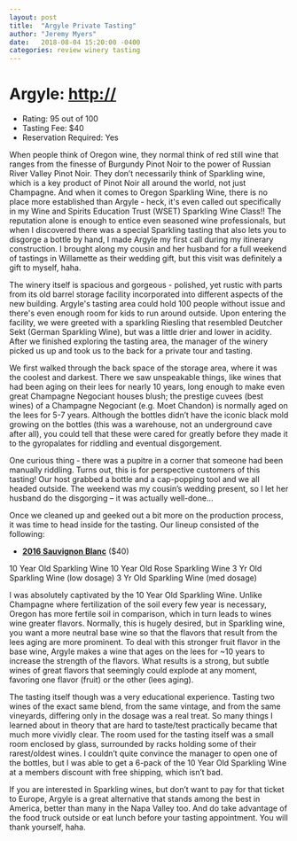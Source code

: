 ```yaml
---
layout: post
title:  "Argyle Private Tasting"
author: "Jeremy Myers"
date:   2018-08-04 15:20:00 -0400
categories: review winery tasting
---
```

# **Argyle**: <http://>
* Rating: 95 out of 100
* Tasting Fee: $40
* Reservation Required: Yes

When people think of Oregon wine, they normal think of red still wine that ranges from the finesse of Burgundy Pinot Noir to the power of Russian River Valley Pinot Noir.  They don’t necessarily think of Sparkling wine, which is a key product of Pinot Noir all around the world, not just Champagne.  And when it comes to Oregon Sparkling Wine, there is no place more established than Argyle - heck, it's even called out specifically in my Wine and Spirits Education Trust (WSET) Sparkling Wine Class!!  The reputation alone is enough to entice even seasoned wine professionals, but when I discovered there was a special Sparkling tasting that also lets you to disgorge a bottle by hand, I made Argyle my first call during my itinerary construction.  I brought along my cousin and her husband for a full weekend of tastings in Willamette as their wedding gift, but this visit was definitely a gift to myself, haha.
 
The winery itself is spacious and gorgeous - polished, yet rustic with parts from its old barrel storage facility incorporated into different aspects of the new building.  Argyle's tasting area could hold 100 people without issue and there's even enough room for kids to run around outside.  Upon entering the facility, we were greeted with a sparkling Riesling that resembled Deutcher Sekt (German Sparkling Wine), but was a little drier and lower in acidity.  After we finished exploring the tasting area, the manager of the winery picked us up and took us to the back for a private tour and tasting.
 
We first walked through the back space of the storage area, where it was the coolest and darkest.  There we saw unspeakable things, like wines that had been aging on their lees for nearly 10 years, long enough to make even great Champagne Negociant houses blush; the prestige cuvees (best wines) of a Champagne Negociant (e.g. Moet Chandon) is normally aged on the lees for 5-7 years.  Although the bottles didn’t have the iconic black mold growing on the bottles (this was a warehouse, not an underground cave after all), you could tell that these were cared for greatly before they made it to the gyropalates for riddling and eventual disgorgement.
 
One curious thing - there was a pupitre in a corner that someone had been manually riddling.  Turns out, this is for perspective customers of this tasting!  Our host grabbed a bottle and a cap-popping tool and we all headed outside.  The weekend was my cousin’s wedding present, so I let her husband do the disgorging – it was actually well-done…
 
Once we cleaned up and geeked out a bit more on the production process, it was time to head inside for the tasting.  Our lineup consisted of the following:

* [**2016 Sauvignon Blanc**](http://www.jerichocanyonvineyard.com/sauvignon-blanc) ($40)

10 Year Old Sparkling Wine
10 Year Old Rose Sparkling Wine
3 Yr Old Sparkling Wine (low dosage)
3 Yr Old Sparkling Wine (med dosage)
 
I was absolutely captivated by the 10 Year Old Sparkling Wine.  Unlike Champagne where fertilization of the soil every few year is necessary, Oregon has more fertile soil in comparison, which in turn leads to wines wine greater flavors.  Normally, this is hugely desired, but in Sparkling wine, you want a more neutral base wine so that the flavors that result from the lees aging are more prominent.  To deal with this stronger fruit flavor in the base wine, Argyle makes a wine that ages on the lees for ~10 years to increase the strength of the flavors.  What results is a strong, but subtle wines of great flavors that seemingly could explode at any moment, favoring one flavor (fruit) or the other (lees aging).
 
The tasting itself though was a very educational experience.  Tasting two wines of the exact same blend, from the same vintage, and from the same vineyards, differing only in the dosage was a real treat.  So many things I learned about in theory that are hard to taste/test practically became that much more vividly clear.  The room used for the tasting itself was a small room enclosed by glass, surrounded by racks holding some of their rarest/oldest wines.  I couldn’t quite convince the manager to open one of the bottles, but I was able to get a 6-pack of the 10 Year Old Sparkling Wine at a members discount with free shipping, which isn’t bad.
 
If you are interested in Sparkling wines, but don’t want to pay for that ticket to Europe, Argyle is a great alternative that stands among the best in America, better than many in the Napa Valley too.  And do take advantage of the food truck outside or eat lunch before your tasting appointment.  You will thank yourself, haha.

